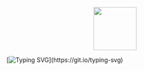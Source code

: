 <div id="header" align="center">
  <img src="https://media.giphy.com/media/1C8bHHJturSx2/giphy.gif" width="100" height="100"/>
</div>


[![Typing SVG](https://readme-typing-svg.herokuapp.com?font=Ubuntu&color=F7643B&center=true&vCenter=true&lines=Hey+there%2C+stranger.+Welcome+to+my+GitHub!)](https://git.io/typing-svg)
